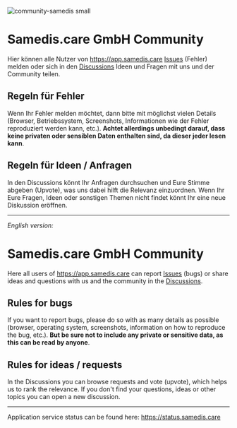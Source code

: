 ![community-samedis small](https://user-images.githubusercontent.com/4928882/169480058-6286b81c-87bb-480c-b8ed-d6d1d5e14a9e.png)

# Samedis.care GmbH Community

Hier können alle Nutzer von https://app.samedis.care [Issues](https://github.com/Samedis-care/samedis-care-community/issues) (Fehler) melden oder sich in den [Discussions](https://github.com/Samedis-care/samedis-care-community/discussions) Ideen und Fragen mit uns und der Community teilen.

## Regeln für Fehler

Wenn Ihr Fehler melden möchtet, dann bitte mit möglichst vielen Details (Browser, Betriebssystem, Screenshots, Informationen wie der Fehler reproduziert werden kann, etc.). **Achtet allerdings unbedingt darauf, dass keine privaten oder sensiblen Daten enthalten sind, da dieser jeder lesen kann**.

## Regeln für Ideen / Anfragen

In den Discussions könnt Ihr Anfragen durchsuchen und Eure Stimme abgeben (Upvote), was uns dabei hilft die Relevanz einzuordnen.
Wenn Ihr Eure Fragen, Ideen oder sonstigen Themen nicht findet könnt Ihr eine neue Diskussion eröffnen. 

---
*English version:*

# Samedis.care GmbH Community

Here all users of https://app.samedis.care can report [Issues](https://github.com/Samedis-care/samedis-care-community/issues) (bugs) or share ideas and questions with us and the community in the [Discussions](https://github.com/Samedis-care/samedis-care-community/discussions).

## Rules for bugs

If you want to report bugs, please do so with as many details as possible (browser, operating system, screenshots, information on how to reproduce the bug, etc.). **But be sure not to include any private or sensitive data, as this can be read by anyone**.

## Rules for ideas / requests

In the Discussions you can browse requests and vote (upvote), which helps us to rank the relevance.
If you don't find your questions, ideas or other topics you can open a new discussion. 

---

Application service status can be found here: https://status.samedis.care



